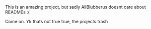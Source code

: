 This is an amazing project, but sadly AliBlubberus doesnt care about READMEs :(

Come on. Yk thats not true
true, the projects trash
